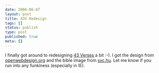 ```yaml
---
date: 2006-06-07
layout: post
title: 43V Redesign
tags: []
status: publish
type: post
published: true
meta: {}
---
```

I finally got around to redesigning <a href="http://43verses.com" target="_blank">43 Verses</a> a bit :-). I got the design from <a href="http://openwebdesign.org" target="_blank">openwebdesign.org</a> and the bible image from <a href="http://sxc.hu" target="_blank">sxc.hu</a>. Let me know if you run into any funkiness (especially in IE).

